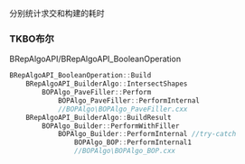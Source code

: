 分别统计求交和构建的耗时



### TKBO布尔

BRepAlgoAPI/BRepAlgoAPI_BooleanOperation 

```c
BRepAlgoAPI_BooleanOperation::Build
	BRepAlgoAPI_BuilderAlgo::IntersectShapes
		BOPAlgo_PaveFiller::Perform
			BOPAlgo_PaveFiller::PerformInternal
			//BOPAlgo\BOPAlgo_PaveFiller.cxx
	BRepAlgoAPI_BuilderAlgo::BuildResult
        BOPAlgo_Builder::PerformWithFiller
            BOPAlgo_Builder::PerformInternal //try-catch
                BOPAlgo_BOP::PerformInternal1
                //BOPAlgo\BOPAlgo_BOP.cxx
                    
```



